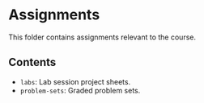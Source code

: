 # Assignments

This folder contains assignments relevant to the course.

## Contents

- `labs`: Lab session project sheets.
- `problem-sets`: Graded problem sets.
